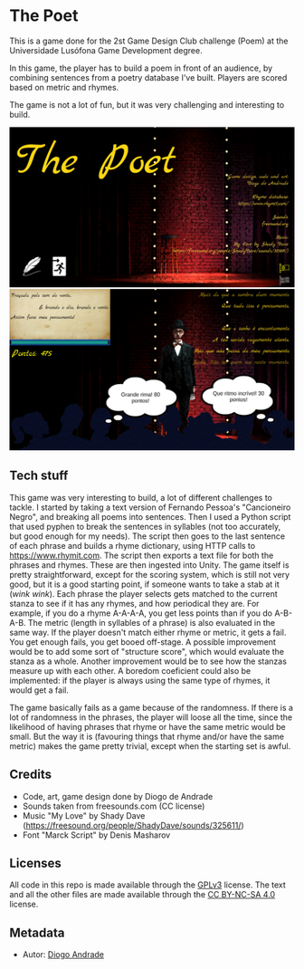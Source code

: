 # The Poet

This is a game done for the 2st Game Design Club challenge (Poem) at the Universidade Lusófona Game Development degree.

In this game, the player has to build a poem in front of an audience, by combining sentences from a poetry database I've built.
Players are scored based on metric and rhymes.

The game is not a lot of fun, but it was very challenging and interesting to build.

![alt text](https://github.com/DiogoDeAndrade/ThePoet/raw/master/Screenshots/screen01.png "Title Screen")
![alt text](https://github.com/DiogoDeAndrade/ThePoet/raw/master/Screenshots/screen02.png "Gameplay")

## Tech stuff

This game was very interesting to build, a lot of different challenges to tackle.
I started by taking a text version of Fernando Pessoa's "Cancioneiro Negro", and breaking all poems into sentences. Then I used a Python script that used pyphen to break the sentences in syllables (not too accurately, but good enough for my needs). The script then goes to the last sentence of each phrase and builds a rhyme dictionary, using HTTP calls to https://www.rhymit.com. 
The script then exports a text file for both the phrases and rhymes. These are then ingested into Unity.
The game itself is pretty straightforward, except for the scoring system, which is still not very good, but it is a good starting point, if someone wants to take a stab at it (*wink* *wink*).
Each phrase the player selects gets matched to the current stanza to see if it has any rhymes, and how periodical they are.
For example, if you do a rhyme A-A-A-A, you get less points than if you do A-B-A-B.
The metric (length in syllables of a phrase) is also evaluated in the same way. 
If the player doesn't match either rhyme or metric, it gets a fail. You get enough fails, you get booed off-stage.
A possible improvement would be to add some sort of "structure score", which would evaluate the stanza as a whole. 
Another improvement would be to see how the stanzas measure up with each other.
A boredom coeficient could also be implemented: if the player is always using the same type of rhymes, it would get a fail.

The game basically fails as a game because of the randomness. If there is a lot of randomness in the phrases, the player will loose all the time, since the likelihood of having phrases that rhyme or have the same metric would be small. But the way it is (favouring things that rhyme and/or have the same metric) makes the game pretty trivial, except when the starting set is awful.

## Credits

* Code, art, game design done by Diogo de Andrade
* Sounds taken from freesounds.com (CC license)
* Music "My Love" by Shady Dave (https://freesound.org/people/ShadyDave/sounds/325611/)
* Font "Marck Script" by Denis Masharov

## Licenses

All code in this repo is made available through the [GPLv3] license.
The text and all the other files are made available through the 
[CC BY-NC-SA 4.0] license.

## Metadata

* Autor: [Diogo Andrade][]

[Diogo Andrade]:https://github.com/DiogoDeAndrade
[GPLv3]:https://www.gnu.org/licenses/gpl-3.0.en.html
[CC BY-NC-SA 4.0]:https://creativecommons.org/licenses/by-nc-sa/4.0/
[Bfxr]:https://www.bfxr.net/
